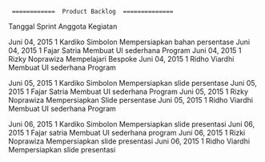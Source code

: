      ============  Product Backlog  ==============
   
Tanggal       Sprint    Anggota             Kegiatan

Juni 04, 2015	1	Kardiko Simbolon    Mempersiapkan bahan persentase
Juni 04, 2015   1	Fajar Satria	    Membuat UI sederhana Program
Juni 04, 2015   1       Rizky Noprawiza     Mempelajari Bespoke
Juni 04, 2015   1       Ridho Viardhi	    Membuat UI sederhana Program


Juni 05, 2015	1	Kardiko Simbolon    Mempersiapkan slide persentase
Juni 05, 2015   1	Fajar Satria	    Membuat UI sederhana Program
Juni 05, 2015	1	Rizky Noprawiza	    Mempersiapkan Slide persentase
Juni 05, 2015	1	Ridho Viardhi	    Membuat UI sederhana Program


Juni 06, 2015   1	Kardiko Simbolon    Mempersiapkan slide presentasi
Juni 06, 2015	1	Fajar satria 	    Membuat UI sederhana program
Juni 06, 2015	1 	Rizki Noprawiza     Mempersiapkan slide presentasi
Juni 06, 2015	1	Ridho Viardhi	    Mempersiapkan slide presentasi

